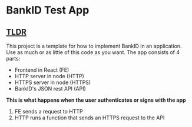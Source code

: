 # BankID Test App

## [TLDR](https://www.howtogeek.com/435266/what-does-tldr-mean-and-how-do-you-use-it/)

This project is a template for how to implement BankID in an application. Use as much or as little of this code as you want. The app consists of 4 parts:

- Frontend in React (FE)
- HTTP server in node (HTTP)
- HTTPS server in node (HTTPS)
- BankID's JSON rest API (API)

**This is what happens when the user authenticates or signs with the app**
1. FE sends a request to HTTP
2. HTTP runs a function that sends an HTTPS request to the API

